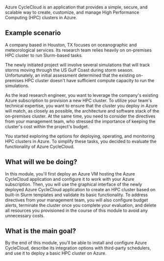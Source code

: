 Azure CycleCloud is an application that provides a simple, secure, and scalable way to create, customize, and manage High Performance Computing (HPC) clusters in Azure.

## Example scenario

<!-- SME/CE: I removed the specific company name per Microsoft's request to keep it general. Hope my rewrite sounds fine. --> 

A company based in Houston, TX focuses on oceanographic and meteorological services. Its research team relies heavily on on-premises HPC cluster to run Slurm-based tasks. 

The newly initiated project will involve several simulations that will track storms moving through the US Gulf Coast during storm season. Unfortunately, an initial assessment determined that the existing on-premises HPC cluster doesn't have sufficient compute capacity to run the simulations. 

As the lead research engineer, you want to leverage the company's existing Azure subscription to provision a new HPC cluster. To utilize your team's technical expertise, you want to ensure that the cluster you deploy in Azure will match, as closely as possible, the architecture and software stack of the on-premises cluster. At the same time, you need to consider the directives from your management team, who stressed the importance of keeping the cluster's cost within the project's budget. 

You started exploring the options for deploying, operating, and monitoring HPC clusters in Azure. To simplify these tasks, you decided to evaluate the functionality of Azure CycleCloud.

## What will we be doing?

In this module, you'll first deploy an Azure VM hosting the Azure CycleCloud application and configure it to work with your Azure subscription. Then, you will use the graphical interface of the newly deployed Azure CycleCloud application to create an HPC cluster based on built-in Slurm templates and validate its basic functionality. To address directives from your management team, you will also configure budget alerts, terminate the cluster once you complete your evaluation, and delete all resources you provisioned in the course of this module to avoid any unnecessary costs.

## What is the main goal?

By the end of this module, you'll be able to install and configure Azure CycleCloud, describe its integration options with third-party schedulers, and use it to deploy a basic HPC cluster on Azure.



